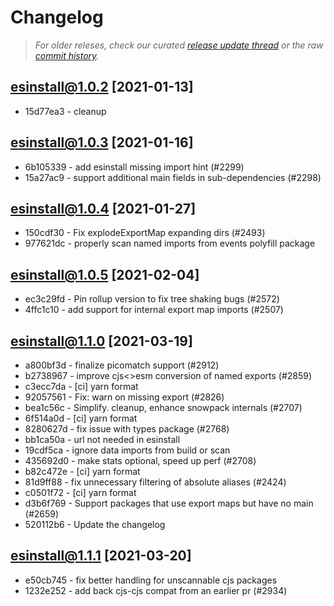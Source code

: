 # Changelog

> _For older releses, check our curated [release update thread](https://github.com/snowpackjs/snowpack/discussions/1183) or the raw [commit history](https://github.com/snowpackjs/snowpack/commits/main/esinstall)._

## esinstall@1.0.2 [2021-01-13]

- 15d77ea3 - cleanup

## esinstall@1.0.3 [2021-01-16]

- 6b105339 - add esinstall missing import hint (#2299)
- 15a27ac9 - support additional main fields in sub-dependencies (#2298) <Aaron Ross>


## esinstall@1.0.4 [2021-01-27]

* 150cdf30 - Fix explodeExportMap expanding dirs (#2493) <Drew Powers>
* 977621dc - properly scan named imports from events polyfill package 

## esinstall@1.0.5 [2021-02-04]

* ec3c29fd - Pin rollup version to fix tree shaking bugs (#2572) <Matthew Phillips>
* 4ffc1c10 - add support for internal export map imports (#2507) 

## esinstall@1.1.0 [2021-03-19]

* a800bf3d - finalize picomatch support (#2912) 
* b2738967 - improve cjs<>esm conversion of named exports (#2859) 
* c3ecc7da - [ci] yarn format <natemoo-re>
* 92057561 - Fix: warn on missing export (#2826) <Nate Moore>
* bea1c56c - Simplify. cleanup, enhance snowpack internals (#2707) 
* 6f514a0d - [ci] yarn format <matthewp>
* 8280627d - fix issue with types package (#2768) 
* bb1ca50a - url not needed in esinstall 
* 19cdf5ca - ignore data imports from build or scan 
* 435692d0 - make stats optional, speed up perf (#2708) 
* b82c472e - [ci] yarn format 
* 81d9ff88 - fix unnecessary filtering of absolute aliases (#2424) <Jon Rimmer>
* c0501f72 - [ci] yarn format <matthewp>
* d3b6f769 - Support packages that use export maps but have no main (#2659) <Matthew Phillips>
* 520112b6 - Update the changelog <Matthew Phillips>

## esinstall@1.1.1 [2021-03-20]

* e50cb745 - fix better handling for unscannable cjs packages 
* 1232e252 - add back cjs-cjs compat from an earlier pr (#2934) 
